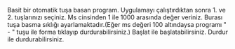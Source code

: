 Basit bir otomatik tuşa basan program.
Uygulamayı çalıştırdıktan sonra 1. ve 2. tuşlarınızı seçiniz.
Ms cinsinden 1 ile 1000 arasında değer veriniz. Burası tuşa basma sıklığı ayarlamaktadır.(Eğer ms değeri 100 altındaysa programı " - " tuşu ile forma tıklayıp durdurabilirsiniz.)
Başlat ile başlatabilirsiniz. 
Durdur ile durdurabilirsiniz.
